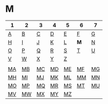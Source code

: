 # M

| 1 | 2 | 3 | 4 | 5 | 6 | 7 |
|---|---|---|---|---|---|---|
| [A](../a/index.md) | [B](../m/index.md) | [C](../c/index.md) | [D](../d/index.md) | [E](../e/index.md) | [F](../f/index.md) | [G](../g/index.md) | 
| [H](../h/index.md) | [I](../i/index.md) | [J](../j/index.md) | [K](../k/index.md) | [L](../l/index.md) | **M** |[N](../n/index.md) | 
| [O](../o/index.md) | [P](../p/index.md) | [Q](../q/index.md) | [R](../r/index.md) | [S](../s/index.md) | [T](../t/index.md) | [U](../u/index.md) | 
| [V](../v/index.md) | [W](../w/index.md) | [X](../x/index.md) | [Y](../y/index.md) | [Z](../z/index.md) |
|   |   |   |   |   |   |   |
| [MA](ma.md) | [MB](mb.md) | [MC](mc.md) | [MD](md.md) | [ME](me.md) | [MF](mf.md) | [MG](mg.md) | 
| [MH](mh.md) | [MI](mi.md) | [MJ](mj.md) | [MK](mk.md) | [ML](ml.md) | [MM](mm.md) | [MN](mn.md) | 
| [MO](mo.md) | [MP](mp.md) | [MQ](mq.md) | [MR](mr.md) | [MS](ms.md) | [MT](mt.md) | [MU](mu.md) | 
| [MV](mv.md) | [MW](mw.md) | [MX](mx.md) | [MY](my.md) | [MZ](mz.md) |
